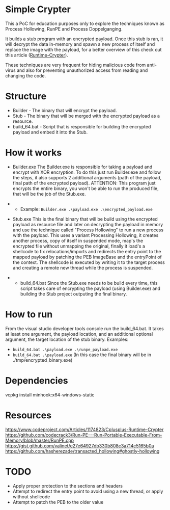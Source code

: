 # Simple Crypter
This a PoC for education purposes only to explore the techniques known as Process Hollowing, RunPE and Process Doppelganging.

It builds a stub program with an encrypted payload. Once this stub is ran, it will decrypt the data in-memory and spawn a new process of itself and replace the image with the payload, for a better overview of this check out this article ([Runtime-Crypter](https://www.codeproject.com/Articles/1174823/Cplusplus-Runtime-Crypter)).

These techniques are very frequent for hiding malicious code from anti-virus and also for preventing unauthorized access from reading and changing the code.

# Structure
- Builder - The binary that will encrypt the payload.
- Stub - The binary that will be merged with the encrypted payload as a resource.
- build_64.bat - Script that is responsible for building the encrypted payload and embed it into the Stub. 

# How it works
- Builder.exe
The Builder.exe is responsible for taking a payload and encrypt with XOR encryption.
To do this just run Builder.exe and follow the steps, it also supports 2 additional arguments (path of the payload, final path of the encrypted payload).
ATTENTION: This program just encrypts the entire binary, you won't be able to run the produced file, that will be the job of the Stub.exe.
- - Example: ```Builder.exe .\payload.exe .\encrypted_payload.exe```

- Stub.exe
This is the final binary that will be build using the encrypted payload as resource file and later on decrypting the payload in memory and use the technique called "Process Hollowing" to run a new process with the payload.
This uses a variant Processing Hollowing, it creates another process, copy of itself in suspended mode, map's the encrypted file without unmapping the original, finally it load's a shellcode to fix relocations/imports and redirects the entry point to the mapped payload by patching the PEB ImageBase and the entryPoint of the context.
The shellcode is executed by writing it to the target process and creating a remote new thread while the process is suspended.

- - build_64.bat
Since the Stub.exe needs to be build every time, this script takes care of encrypting the payload (using Builder.exe) and building the Stub project outputing the final binary.


# How to run
From the visual studio developer tools console run the build_64.bat.
It takes at least one argument, the payload location, and an additional optional argument, the target location of the stub binary.
Examples:
- ```build_64.bat .\payload.exe .\runpe_payload.exe```
- ```build_64.bat .\payload.exe``` (In this case the final binary will be in ./tmp/encrypted_binary.exe)

# Dependencies
vcpkg install minhook:x64-windows-static

# Resources
https://www.codeproject.com/Articles/1174823/Cplusplus-Runtime-Crypter
https://github.com/codecrack3/Run-PE---Run-Portable-Executable-From-Memory/blob/master/RunPE.cpp
https://gist.github.com/valinet/e27e64927db330b808c3a714c5165b0a
https://github.com/hasherezade/transacted_hollowing#ghostly-hollowing

# TODO
- Apply proper protection to the sections and headers
- Attempt to redirect the entry point to avoid using a new thread, or apply without shellcode
- Attempt to patch the PEB to the older value
